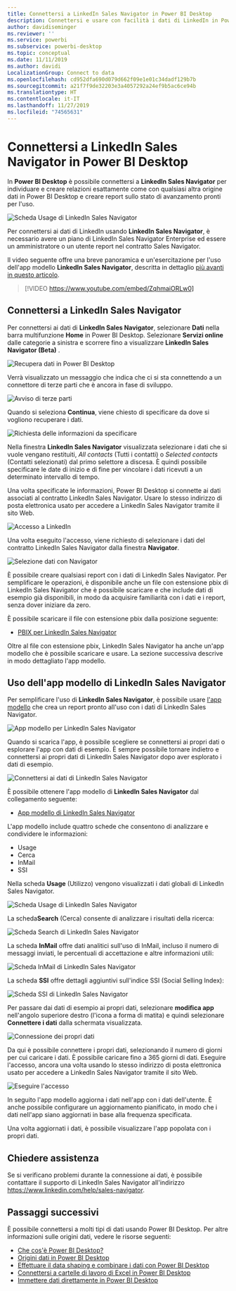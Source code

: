 ```yaml
---
title: Connettersi a LinkedIn Sales Navigator in Power BI Desktop
description: Connettersi e usare con facilità i dati di LinkedIn in Power BI Desktop
author: davidiseminger
ms.reviewer: ''
ms.service: powerbi
ms.subservice: powerbi-desktop
ms.topic: conceptual
ms.date: 11/11/2019
ms.author: davidi
LocalizationGroup: Connect to data
ms.openlocfilehash: cd952dfa690d079d662f09e1e01c34dadf129b7b
ms.sourcegitcommit: a21f7f9de32203e3a4057292a24ef9b5ac6ce94b
ms.translationtype: HT
ms.contentlocale: it-IT
ms.lasthandoff: 11/27/2019
ms.locfileid: "74565631"
---
```

# <a name="connect-to-linkedin-sales-navigator-in-power-bi-desktop"></a>Connettersi a LinkedIn Sales Navigator in Power BI Desktop

In **Power BI Desktop** è possibile connettersi a **LinkedIn Sales Navigator** per individuare e creare relazioni esattamente come con qualsiasi altra origine dati in Power BI Desktop e creare report sullo stato di avanzamento pronti per l'uso.

![Scheda Usage di LinkedIn Sales Navigator](media/desktop-connect-linkedin-sales-navigator/linkedin-sales-navigator-01.png)


Per connettersi ai dati di LinkedIn usando **LinkedIn Sales Navigator**, è necessario avere un piano di LinkedIn Sales Navigator Enterprise ed essere un amministratore o un utente report nel contratto Sales Navigator.

Il video seguente offre una breve panoramica e un'esercitazione per l'uso dell'app modello **LinkedIn Sales Navigator**, descritta in dettaglio [più avanti in questo articolo](#using-the-linkedin-sales-navigator-template-app). 

> [!VIDEO https://www.youtube.com/embed/ZqhmaiORLw0]

## <a name="connect-to-linkedin-sales-navigator"></a>Connettersi a LinkedIn Sales Navigator

Per connettersi ai dati di **LinkedIn Sales Navigator**, selezionare **Dati** nella barra multifunzione **Home** in Power BI Desktop. Selezionare **Servizi online** dalle categorie a sinistra e scorrere fino a visualizzare **LinkedIn Sales Navigator (Beta)** .

![Recupera dati in Power BI Desktop](media/desktop-connect-linkedin-sales-navigator/linkedin-sales-navigator-02.png)

Verrà visualizzato un messaggio che indica che ci si sta connettendo a un connettore di terze parti che è ancora in fase di sviluppo. 

![Avviso di terze parti](media/desktop-connect-linkedin-sales-navigator/linkedin-sales-navigator-03.png)

Quando si seleziona **Continua**, viene chiesto di specificare da dove si vogliono recuperare i dati.

![Richiesta delle informazioni da specificare](media/desktop-connect-linkedin-sales-navigator/linkedin-sales-navigator-04.png)


Nella finestra **LinkedIn Sales Navigator** visualizzata selezionare i dati che si vuole vengano restituiti, *All contacts* (Tutti i contatti) o *Selected contacts* (Contatti selezionati) dal primo selettore a discesa. È quindi possibile specificare le date di inizio e di fine per vincolare i dati ricevuti a un determinato intervallo di tempo.

Una volta specificate le informazioni, Power BI Desktop si connette ai dati associati al contratto LinkedIn Sales Navigator. Usare lo stesso indirizzo di posta elettronica usato per accedere a LinkedIn Sales Navigator tramite il sito Web. 

![Accesso a LinkedIn](media/desktop-connect-linkedin-sales-navigator/linkedin-sales-navigator-05.png)

Una volta eseguito l'accesso, viene richiesto di selezionare i dati del contratto LinkedIn Sales Navigator dalla finestra **Navigator**.

![Selezione dati con Navigator](media/desktop-connect-linkedin-sales-navigator/linkedin-sales-navigator-09.png)

È possibile creare qualsiasi report con i dati di LinkedIn Sales Navigator. Per semplificare le operazioni, è disponibile anche un file con estensione pbix di LinkedIn Sales Navigator che è possibile scaricare e che include dati di esempio già disponibili, in modo da acquisire familiarità con i dati e i report, senza dover iniziare da zero.

È possibile scaricare il file con estensione pbix dalla posizione seguente:
* [PBIX per LinkedIn Sales Navigator](service-template-apps-samples.md)

Oltre al file con estensione pbix, LinkedIn Sales Navigator ha anche un'app modello che è possibile scaricare e usare. La sezione successiva descrive in modo dettagliato l'app modello.


## <a name="using-the-linkedin-sales-navigator-template-app"></a>Uso dell'app modello di LinkedIn Sales Navigator

Per semplificare l'uso di **LinkedIn Sales Navigator**, è possibile usare [l'app modello](service-template-apps-overview.md) che crea un report pronto all'uso con i dati di LinkedIn Sales Navigator.

![App modello per LinkedIn Sales Navigator](media/desktop-connect-linkedin-sales-navigator/linkedin-sales-navigator-10.png)

Quando si scarica l'app, è possibile scegliere se connettersi ai propri dati o esplorare l'app con dati di esempio. È sempre possibile tornare indietro e connettersi ai propri dati di LinkedIn Sales Navigator dopo aver esplorato i dati di esempio. 

![Connettersi ai dati di LinkedIn Sales Navigator](media/desktop-connect-linkedin-sales-navigator/linkedin-sales-navigator-11.png)



È possibile ottenere l'app modello di **LinkedIn Sales Navigator** dal collegamento seguente:
* [App modello di LinkedIn Sales Navigator](https://appsource.microsoft.com/product/power-bi/pbi-contentpacks.linkedin_navigator-preview?flightCodes=17ad4c68-fbc5-4925-a351-139fd384ec33)

L'app modello include quattro schede che consentono di analizzare e condividere le informazioni:

* Usage
* Cerca
* InMail
* SSI

Nella scheda **Usage** (Utilizzo) vengono visualizzati i dati globali di LinkedIn Sales Navigator.

![Scheda Usage di LinkedIn Sales Navigator](media/desktop-connect-linkedin-sales-navigator/linkedin-sales-navigator-12.png)

La scheda**Search** (Cerca) consente di analizzare i risultati della ricerca:

![Scheda Search di LinkedIn Sales Navigator](media/desktop-connect-linkedin-sales-navigator/linkedin-sales-navigator-13.png)

La scheda **InMail** offre dati analitici sull'uso di InMail, incluso il numero di messaggi inviati, le percentuali di accettazione e altre informazioni utili:

![Scheda InMail di LinkedIn Sales Navigator](media/desktop-connect-linkedin-sales-navigator/linkedin-sales-navigator-14.png)

La scheda **SSI** offre dettagli aggiuntivi sull'indice SSI (Social Selling Index):

![Scheda SSI di LinkedIn Sales Navigator](media/desktop-connect-linkedin-sales-navigator/linkedin-sales-navigator-15.png)

Per passare dai dati di esempio ai propri dati, selezionare **modifica app** nell'angolo superiore destro (l'icona a forma di matita) e quindi selezionare **Connettere i dati** dalla schermata visualizzata.

![Connessione dei propri dati](media/desktop-connect-linkedin-sales-navigator/linkedin-sales-navigator-16.png)

Da qui è possibile connettere i propri dati, selezionando il numero di giorni per cui caricare i dati. È possibile caricare fino a 365 giorni di dati. Eseguire l'accesso, ancora una volta usando lo stesso indirizzo di posta elettronica usato per accedere a LinkedIn Sales Navigator tramite il sito Web. 

![Eseguire l'accesso](media/desktop-connect-linkedin-sales-navigator/linkedin-sales-navigator-17.png)

In seguito l'app modello aggiorna i dati nell'app con i dati dell'utente. È anche possibile configurare un aggiornamento pianificato, in modo che i dati nell'app siano aggiornati in base alla frequenza specificata. 

Una volta aggiornati i dati, è possibile visualizzare l'app popolata con i propri dati.

## <a name="getting-help"></a>Chiedere assistenza

Se si verificano problemi durante la connessione ai dati, è possibile contattare il supporto di LinkedIn Sales Navigator all'indirizzo https://www.linkedin.com/help/sales-navigator. 

## <a name="next-steps"></a>Passaggi successivi
È possibile connettersi a molti tipi di dati usando Power BI Desktop. Per altre informazioni sulle origini dati, vedere le risorse seguenti:

* [Che cos'è Power BI Desktop?](desktop-what-is-desktop.md)
* [Origini dati in Power BI Desktop](desktop-data-sources.md)
* [Effettuare il data shaping e combinare i dati con Power BI Desktop](desktop-shape-and-combine-data.md)
* [Connettersi a cartelle di lavoro di Excel in Power BI Desktop](desktop-connect-excel.md)   
* [Immettere dati direttamente in Power BI Desktop](desktop-enter-data-directly-into-desktop.md)   

